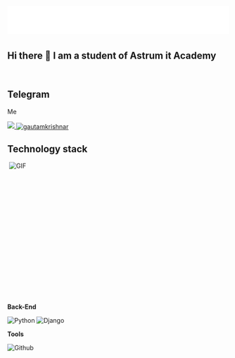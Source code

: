 <h1 align="center">
  <img src="name.svg" alt="abdukulov"/>
</h1>

## Hi there 👋 I am a student of Astrum it Academy




<br>

## Telegram

Me</a></br>

<a href="https://t.me/kadyroof_200"><img width="12px" src="https://upload.wikimedia.org/wikipedia/commons/8/82/Telegram_logo.svg">
<a href="https://instagram.com/kadyroof_200" target="blank"><img align="center" src="https://raw.githubusercontent.com/rahuldkjain/github-profile-readme-generator/master/src/images/icons/Social/instagram.svg" alt="gautamkrishnar" height="30" width="40" /></a>


## Technology stack

<img align="right" alt="GIF" src="https://cdn.dribbble.com/users/1059583/screenshots/4171367/media/5c8264a20b247115b68e6c2f4c97d5e6.gif" width="500" height="320" />

**Back-End**

![Python](https://img.shields.io/badge/Python-FFD43B?style=for-the-badge&logo=python&logoColor=blue)
![Django](https://img.shields.io/badge/Django-092E20?style=for-the-badge&logo=django&logoColor=green)


**Tools**

![Github](https://img.shields.io/badge/GitHub-100000?style=for-the-badge&logo=github&logoColor=white)



[//]: # (<p align="left"> <img src="https://komarev.com/ghpvc/?username=abdullaabdukulov&label=Profile%20views&color=0e75b6&style=flat" alt="abdullaabdukulov" /> </p>)


[//]: # (![C]&#40;https://img.shields.io/badge/C-00599C?style=for-the-badge&logo=c&logoColor=white&#41;)
